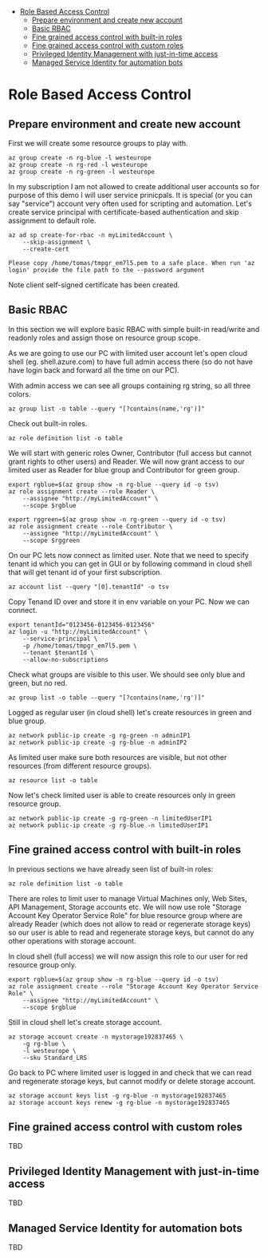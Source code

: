 - [Role Based Access Control](#role-based-access-control)
    - [Prepare environment and create new account](#prepare-environment-and-create-new-account)
    - [Basic RBAC](#basic-rbac)
    - [Fine grained access control with built-in roles](#fine-grained-access-control-with-built-in-roles)
    - [Fine grained access control with custom roles](#fine-grained-access-control-with-custom-roles)
    - [Privileged Identity Management with just-in-time access](#privileged-identity-management-with-just-in-time-access)
    - [Managed Service Identity for automation bots](#managed-service-identity-for-automation-bots)

# Role Based Access Control

## Prepare environment and create new account
First we will create some resource groups to play with.

```
az group create -n rg-blue -l westeurope
az group create -n rg-red -l westeurope
az group create -n rg-green -l westeurope
```

In my subscription I am not allowed to create additional user accounts so for purpose of this demo I will user service prinicpals. It is special (or you can say "service") account very often used for scripting and automation. Let's create service principal with certificate-based authentication and skip assignment to default role.

```
az ad sp create-for-rbac -n myLimitedAccount \
    --skip-assignment \
    --create-cert

Please copy /home/tomas/tmpgr_em7l5.pem to a safe place. When run 'az login' provide the file path to the --password argument
```

Note client self-signed certificate has been created.

## Basic RBAC
In this section we will explore basic RBAC with simple built-in read/write and readonly roles and assign those on resource group scope.

As we are going to use our PC with limited user account let's open cloud shell (eg. shell.azure.com) to have full admin access there (so do not have have login back and forward all the time on our PC).

With admin access we can see all groups containing rg string, so all three colors.

```
az group list -o table --query "[?contains(name,'rg')]"
```

Check out built-in roles.

```
az role definition list -o table
```

We will start with generic roles Owner, Contributor (full access but cannot grant rights to other users) and Reader. We will now grant access to our limited user as Reader for blue group and Contributor for green group.

```
export rgblue=$(az group show -n rg-blue --query id -o tsv)
az role assignment create --role Reader \
    --assignee "http://myLimitedAccount" \
    --scope $rgblue

export rggreen=$(az group show -n rg-green --query id -o tsv)
az role assignment create --role Contributor \
    --assignee "http://myLimitedAccount" \
    --scope $rggreen
```

On our PC lets now connect as limited user. Note that we need to specify tenant id which you can get in GUI or by following command in cloud shell that will get tenant id of your first subscription.

```
az account list --query "[0].tenantId" -o tsv
```

Copy Tenand ID over and store it in env variable on your PC. Now we can connect.

```
export tenantId="0123456-0123456-0123456"
az login -u "http://myLimitedAccount" \
    --service-principal \
    -p /home/tomas/tmpgr_em7l5.pem \
    --tenant $tenantId \
    --allow-no-subscriptions
```

Check what groups are visible to this user. We should see only blue and green, but no red.
```
az group list -o table --query "[?contains(name,'rg')]"
```

Logged as regular user (in cloud shell) let's create resources in green and blue group.

```
az network public-ip create -g rg-green -n adminIP1
az network public-ip create -g rg-blue -n adminIP2
```

As limited user make sure both resources are visible, but not other resources (from different resource groups).

```
az resource list -o table
```

Now let's check limited user is able to create resources only in green resource group.

```
az network public-ip create -g rg-green -n limitedUserIP1
az network public-ip create -g rg-blue -n limitedUserIP1
```

## Fine grained access control with built-in roles
In previous sections we have already seen list of built-in roles:

```
az role definition list -o table
```

There are roles to limit user to manage Virtual Machines only, Web Sites, API Management, Storage accounts etc. We will now use role "Storage Account Key Operator Service Role" for blue resource group where are already Reader (which does not allow to read or regenerate storage keys) so our user is able to read and regenerate storage keys, but cannot do any other operations with storage account.

In cloud shell (full access) we will now assign this role to our user for red resource group only.

```
export rgblue=$(az group show -n rg-blue --query id -o tsv)
az role assignment create --role "Storage Account Key Operator Service Role" \
    --assignee "http://myLimitedAccount" \
    --scope $rgblue
```

Still in cloud shell let's create storage account.

```
az storage account create -n mystorage192837465 \
    -g rg-blue \
    -l westeurope \
    --sku Standard_LRS
```

Go back to PC where limited user is logged in and check that we can read and regenerate storage keys, but cannot modify or delete storage account.

```
az storage account keys list -g rg-blue -n mystorage192837465
az storage account keys renew -g rg-blue -n mystorage192837465
```

## Fine grained access control with custom roles
TBD

## Privileged Identity Management with just-in-time access
TBD

## Managed Service Identity for automation bots
TBD


